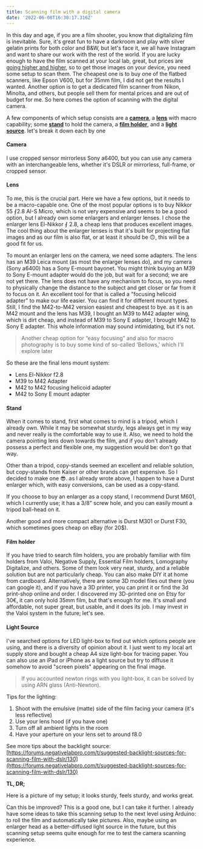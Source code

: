 ```yaml
---
title: Scanning film with a digital camera
date: '2022-06-08T16:30:17.316Z'
---
```


In this day and age, if you are a film shooter, you know that digitalizing film is inevitable. Sure, it's great fun to have a darkroom and play with silver gelatin prints for both color and B&W, but let's face it, we all have Instagram and want to share our work with the rest of the world. If you are lucky enough to have the film scanned at your local lab, great, but prices are [going higher and higher](https://silvergrainclassics.com/en/2021/10/film-prices-analysed/), so to get those images on your device, you need some setup to scan them. The cheapest one is to buy one of the flatbed scanners, like Epson V600, but for 35mm film, I did not get the results I wanted. Another option is to get a dedicated film scanner from Nikon, Minolta, and others, but people sell them for mental prices and are out of budget for me. So here comes the option of scanning with the digital camera.

A few components of which setup consists are a **[camera](https://#camera)**, a **[lens](https://#lens)** with macro capability; some **[stand](https://#stand)** to hold the camera, a **[film holder](https://#film_holder)**, and a **[light source](https://#light_source)**. let's break it down each by one

#### Camera

I use cropped sensor mirrorless Sony a6400, but you can use any camera with an interchangeable lens, whether it's DSLR or mirrorless, full-frame, or cropped sensor.

#### Lens

To me, this is the crucial part. Here we have a few options, but it needs to be a macro-capable one. One of the most popular options is to buy Nikkor 55 ⨐2.8 AI-S Micro, which is not very expensive and seems to be a good option, but I already own some enlargers and enlarger lenses. I chose the enlarger lens El-Nikkor ⨐ 2.8, a cheap lens that produces excellent images. The cool thing about the enlarger lenses is that it's built for projecting flat images and as our film is also flat, or at least it should be 🙃, this will be a good fit for us.

To mount an enlarger lens on the camera, we need some adapters. The lens has an M39 Leica mount (as most the enlarger lenses do), and my camera (Sony a6400) has a Sony E-mount bayonet. You might think buying an M39 to Sony E-mount adapter would do the job, but wait for a second; we are not yet there. The lens does not have any mechanism to focus, so you need to physically change the distance to the subject and get closer or far from it to focus on it. An excellent tool for that is called a "focusing helicoid adapter" to make our life easier. You can find it for different mount types. Still, I find the M42-to-M42 version easiest and cheapest to bye. as it is an M42 mount and the lens has M39, I bought an M39 to M42 adapter wing, which is dirt cheap, and instead of M39 to Sony E adapter, I brought M42 to Sony E adapter. This whole information may sound intimidating, but it's not.

> Another cheap option for “easy focusing” and also for macro photography is to buy some kind of so-called 'Bellows,' which I'll explore later

So these are the final lens mount system:

- Lens El-Nikkor f2.8
- M39 to M42 Adapter
- M42 to M42 focusing helicoid adapter
- M42 to Sony E mount adapter

#### Stand

When it comes to stand, first what comes to mind is a tripod, which I already own. While it may be somewhat sturdy, legs always get in my way and never really is the comfortable way to use it. Also, we need to hold the camera pointing lens down towards the film, and if you don't already possess a perfect and flexible one, my suggestion would be: don't go that way.

Other than a tripod, copy-stands seemed an excellent and reliable solution, but copy-stands from Kaiser or other brands can get expensive. So I decided to make one 😎. as I already wrote above, I happen to have a Durst enlarger which, with easy conversions, can be used as a copy-stand.

If you choose to buy an enlarger as a copy stand, I recommend Durst M601, which I currently use; it has a 3/8" screw hole, and you can easily mount a tripod ball-head on it.

Another good and more compact alternative is Durst M301 or Durst F30, which sometimes goes cheap on eBay (for 20$).

#### Film holder

If you have tried to search film holders, you are probably familiar with film holders from Valoi, Negative Supply, Essential Film holders, Lomography Digitalize, and others. Some of them look very neat, sturdy, and a reliable solution but are not particularly cheap. You can also make DIY it at home from cardboard. Alternatively, there are some 3D model files out there (you can google it), and if you have a 3D printer, you can print it or find the 3d print-shop online and order. I discovered my 3D-printed one on Etsy for 30€, it can only hold 35mm film, but that's enough for me. It's small and affordable, not super great, but usable, and it does its job. I may invest in the Valoi system in the future; let's see.

#### Light Source

I've searched options for LED light-box to find out which options people are using, and there is a diversity of opinion about it. I just went to my local art supply store and bought a cheap A4 size light-box for tracing paper. You can also use an iPad or iPhone as a light source but try to diffuse it somehow to avoid "screen pixels" appearing on the final image.

> If you accounted newton rings with you light-box, it can be solved by using ARN glass (Anti-Newton).

Tips for the lighting:

1.  Shoot with the emulsive (matte) side of the film facing your camera (it's less reflective)
2.  Use your lens hood (if you have one)
3.  Turn off all ambient lights in the room
4.  Have your aperture on your lens set to around f8.0

See more tips about the backlight source: [https://forums.negativelabpro.com/t/suggested-backlight-sources-for-scanning-film-with-dslr/130](https://forums.negativelabpro.com/t/suggested-backlight-sources-for-scanning-film-with-dslr/130)

**TL, DR;**

Here is a picture of my setup; it looks sturdy, feels sturdy, and works great.

Can this be improved? This is a good one, but I can take it further. I already have some ideas to take this scanning setup to the next level using Arduino: to roll the film and automatically take pictures. Also, maybe using an enlarger head as a better-diffused light source in the future, but this scanning setup seems quite enough for me to test the camera scanning experience.
